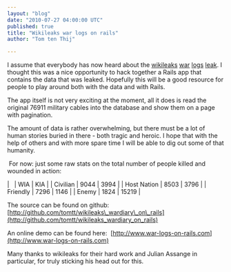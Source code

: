 ```yaml
---
layout: "blog"
date: "2010-07-27 04:00:00 UTC"
published: true
title: "Wikileaks war logs on rails"
author: "Tom ten Thij"

---
```


I assume that everybody has now heard about the [wikileaks](http://wikileaks.org) [war](http://www.guardian.co.uk/warlogs) [logs](http://www.nytimes.com/interactive/world/war-logs.html) [leak](http://wardiary.wikileaks.org). I thought this was a nice opportunity to hack together a Rails app that contains the data that was leaked. Hopefully this will be a good resource for people to play around both with the data and with Rails.

The app itself is not very exciting at the moment, all it does is read the original 76911 military cables into the database and show them on a page with pagination.

The amount of data is rather overwhelming, but there must be a lot of human stories buried in there - both tragic and heroic. I hope that with the help of others and with more spare time I will be able to dig out some of that humanity.

&nbsp;For now: just some raw stats on the total number of people killed and wounded in action:

|  &nbsp; |  WIA |  KIA |
|  Civilian |  9044 |  3994 |
|  Host Nation |  8503 |  3796 |
|  Friendly |  7296 |  1146 |
|  Enemy |  1824 |  15219 |

The source can be found on github:&nbsp; [http://github.com/tomtt/wikileaks\_wardiary\_on\_rails](http://github.com/tomtt/wikileaks_wardiary_on_rails)

An online demo can be found here:&nbsp; [http://www.war-logs-on-rails.com](http://www.war-logs-on-rails.com)

Many thanks to wikileaks for their hard work and Julian Assange in particular, for truly sticking his head out for this.


